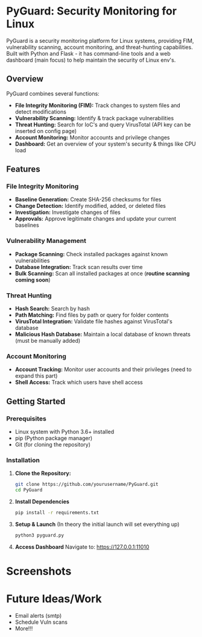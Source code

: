 # PyGuard: Security Monitoring for Linux

PyGuard is a security monitoring platform for Linux systems, providing FIM, vulnerability scanning, account monitoring, and threat-hunting capabilities. Built with Python and Flask - it has command-line tools and a web dashboard (main focus) to help maintain the security of Linux env's.

## Overview

PyGuard combines several functions:

- **File Integrity Monitoring (FIM):** Track changes to system files and detect modifications
- **Vulnerability Scanning:** Identify & track package vulnerabilities
- **Threat Hunting:** Search for IoC's and query VirusTotal (API key can be inserted on config page)
- **Account Monitoring:** Monitor accounts and privilege changes
- **Dashboard:** Get an overview of your system's security & things like CPU load

## Features

### File Integrity Monitoring
- **Baseline Generation:** Create SHA-256 checksums for files
- **Change Detection:** Identify modified, added, or deleted files
- **Investigation:** Investigate changes of files
- **Approvals:** Approve legitimate changes and update your current baselines

### Vulnerability Management
- **Package Scanning:** Check installed packages against known vulnerabilities 
- **Database Integration:** Track scan results over time
- **Bulk Scanning:** Scan all installed packages at once (**routine scanning coming soon**)

### Threat Hunting
- **Hash Search:** Search by hash
- **Path Matching:** Find files by path or query for folder contents
- **VirusTotal Integration:** Validate file hashes against VirusTotal's database
- **Malicious Hash Database:** Maintain a local database of known threats (must be manually added)

### Account Monitoring
- **Account Tracking:** Monitor user accounts and their privileges (need to expand this part)
- **Shell Access:** Track which users have shell access 

## Getting Started

### Prerequisites
- Linux system with Python 3.6+ installed
- pip (Python package manager)
- Git (for cloning the repository)

### Installation

1. **Clone the Repository:**
   ```bash
   git clone https://github.com/yourusername/PyGuard.git
   cd PyGuard
   ```
2. **Install Dependencies**
   ```bash
   pip install -r requirements.txt
   ```
3. **Setup & Launch**
   (In theory the initial launch will set everything up)
   ```bash
   python3 pyguard.py
   ```
4. **Access Dashboard**
   Navigate to: https://127.0.0.1:11010

# Screenshots

# Future Ideas/Work
- Email alerts (smtp)
- Schedule Vuln scans
- More!!!
   
